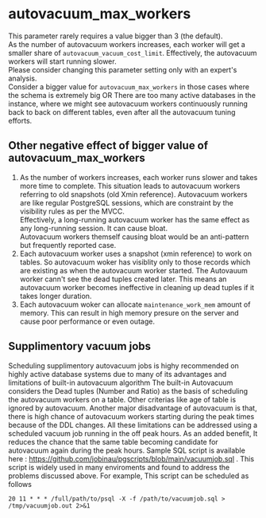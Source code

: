 # autovacuum_max_workers
This parameter rarely requires a value bigger than 3 (the default).  
As the number of autovacuum workers increases, each worker will get a smaller share of `autovacuum_vacuum_cost_limit`. Effectively, the autovacuum workers will start running slower.  
Please consider changing this parameter setting only with an expert's analysis.  
Consider a bigger value for `autovacuum_max_workers` in those cases where the schema is extremely big OR There are too many active databases in the instance, where we might see autovacuum workers continuously running back to back on different tables, even after all the autovacuum tuning efforts.

## Other negative effect of bigger value of autovacuum_max_workers
1. As the number of workers increases, each worker runs slower and takes more time to complete. This situation leads to autovacuum workers referring to old snapshots (old Xmin reference).   Autovacuum workers are like regular PostgreSQL sessions, which are constraint by the visibility rules as per the MVCC.  
 Effectively, a long-running autovacuum worker has the same effect as any long-running session. It can cause bloat.  
 Autovacuum workers themself causing bloat would be an anti-pattern but frequently reported case.
2. Each autovacuum worker uses a snapshot (xmin reference) to work on tables. So autovacuum woker has  visiblity only to those records which are existing as when the autovacuum worker started. The Autovauum worker cann't see the dead tuples created later. This means an autovacuum worker becomes ineffective in cleaning up dead tuples if it takes longer duration.
3. Each autovacuum woker can allocate `maintenance_work_mem` amount of memory. This can result in high memory presure on the server and cause poor performance or even outage.

## Supplimentory vacuum jobs
Scheduling supplimentory autovacuum jobs is highy recommended on highly active database systems due to many of its advantages and limitations of built-in autovacuum algorithm
The built-in Autovacuum considers the Dead tuples (Number and Ratio) as the basis of scheduling the autovacuum workers on a table. Other criterias like age of table is ignored by autovacuum.
Another major disadvantage of autovacuum is that, there is high chance of autovacuum workers starting during the peak times because of the DDL changes. All these limitations can be addressed using a scheduled vacuum job running in the off peak hours.
As an added benefit, It reduces the chance that the same table becoming candidate for autovacuum again during the peak hours.
Sample SQL script is available here : https://github.com/jobinau/pgscripts/blob/main/vacuumjob.sql . This script is widely used in many enviroments and found to address the problems discussed above.
For example, This script can be scheduled as follows
```
20 11 * * * /full/path/to/psql -X -f /path/to/vacuumjob.sql > /tmp/vacuumjob.out 2>&1
```


